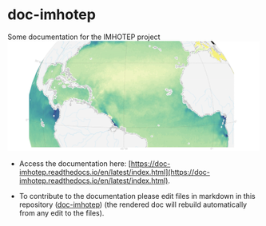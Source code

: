 # doc-imhotep
Some documentation for the IMHOTEP project
![imhotep](https://github.com/imhotep-project/doc-imhotep/blob/main/source/img/sss-esa.png)

* Access the documentation here: [https://doc-imhotep.readthedocs.io/en/latest/index.html](https://doc-imhotep.readthedocs.io/en/latest/index.html).

* To contribute to the documentation please edit files in markdown in this repository ([doc-imhotep](https://github.com/imhotep-project/doc-imhotep/tree/main/source)) (the rendered doc will rebuild automatically from any edit to the files).

